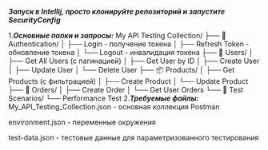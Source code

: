 ***Запуск в Intellij, просто клонируйте репозиторий и запустите SecurityConfig***



1.***Основные папки и запросы:***
My API Testing Collection/
├── 🔐 Authentication/
│   ├── Login - получение токена
│   ├── Refresh Token - обновление токена
│   └── Logout - инвалидация токена
├── 👥 Users/
│   ├── Get All Users (с пагинацией)
│   ├── Get User by ID
│   ├── Create User
│   ├── Update User
│   └── Delete User
├── 📦 Products/
│   ├── Get Products (с фильтрацией)
│   ├── Create Product
│   └── Update Product
├── 🛒 Orders/
│   ├── Create Order
│   └── Get User Orders
└── 🚀 Test Scenarios/
    └── Performance Test
2.***Требуемые файлы:***
My_API_Testing_Collection.json - основная коллекция Postman

environment.json - переменные окружения

test-data.json - тестовые данные для параметризованного тестирования
    
